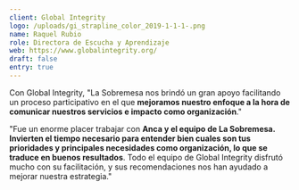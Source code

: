 ```yaml
---
client: Global Integrity
logo: /uploads/gi_strapline_color_2019-1-1-1-.png
name: Raquel Rubio
role: Directora de Escucha y Aprendizaje
web: https://www.globalintegrity.org/
draft: false
entry: true
---
```

<!--StartFragment-->

Con Global Integrity, "La Sobremesa nos brindó un gran apoyo facilitando un proceso participativo en el que **mejoramos nuestro enfoque a la hora de comunicar nuestros servicios e impacto como organización**." 

"Fue un enorme placer trabajar con **Anca y el equipo de La Sobremesa. Invierten el tiempo necesario para entender bien cuales son tus prioridades y principales necesidades como organización, lo que se traduce en buenos resultados**. Todo el equipo de Global Integrity disfrutó mucho con su facilitación, y sus recomendaciones nos han ayudado a mejorar nuestra estrategia."

<!--EndFragment-->